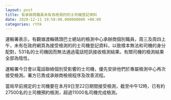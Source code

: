 ```yaml
---
layout: post
title: 有承辦商職員未有為檢測的的士司機登記資料
date: 2020-12-11 19:58:08.000000000 +08:00
categories: rthk
---
```


運輸署表示，有觀塘渡輪碼頭巴士總站的檢測中心承辦商個別職員，周三及周四上午，未有在政府網頁為接受檢測的的士司機登記資料，以致樣本無法和司機的身分配對，531名的士司機因而無法通過電話短訊接收檢測結果。有關司機的檢測結果全部為陰性。

運輸署今日會以電話聯絡個別受影響的士司機，優先安排他們於專屬檢測中心再次接受檢測。署方已責成承辦商檢視程序及改善流程。

當局早前規定的士司機要在本月9日至22日期間接受檢測，截至中午12時，已有約27500名的士司機預約檢測，超過11000名司機完成檢測。
